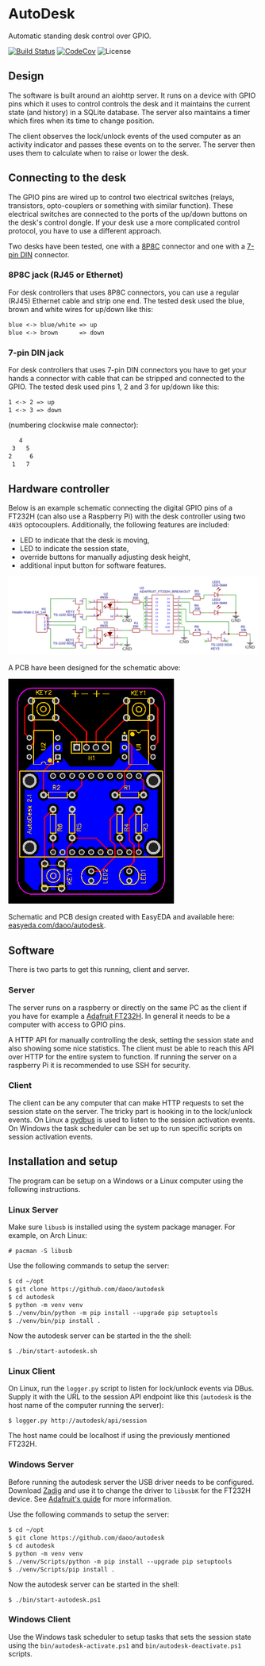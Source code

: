 # AutoDesk

Automatic standing desk control over GPIO.

[![Build Status](https://travis-ci.org/daoo/autodesk.svg?branch=master)](https://travis-ci.org/daoo/autodesk)
[![CodeCov](https://codecov.io/gh/daoo/autodesk/branch/master/graph/badge.svg)](https://codecov.io/gh/daoo/autodesk)
![License](https://img.shields.io/github/license/daoo/autodesk.svg)

## Design

The software is built around an aiohttp server. It runs on a device with GPIO
pins which it uses to control controls the desk and it maintains the current
state (and history) in a SQLite database. The server also maintains a timer
which fires when its time to change position.

The client observes the lock/unlock events of the used computer as an activity
indicator and passes these events on to the server. The server then uses
them to calculate when to raise or lower the desk.

## Connecting to the desk

The GPIO pins are wired up to control two electrical switches (relays,
transistors, opto-couplers or something with similar function). These
electrical switches are connected to the ports of the up/down buttons on the
desk's control dongle. If your desk use a more complicated control protocol,
you have to use a different approach.

Two desks have been tested, one with a
[8P8C](https://en.wikipedia.org/wiki/Modular_connector#8P8C) connector and one
with a [7-pin DIN](https://en.wikipedia.org/wiki/DIN_connector) connector.

### 8P8C jack (RJ45 or Ethernet)

For desk controllers that uses 8P8C connectors, you can use a regular (RJ45)
Ethernet cable and strip one end. The tested desk used the blue, brown and
white wires for up/down like this:

    blue <-> blue/white => up
    blue <-> brown      => down

### 7-pin DIN jack

For desk controllers that uses 7-pin DIN connectors you have to get your hands
a connector with cable that can be stripped and connected to the GPIO. The
tested desk used pins 1, 2 and 3 for up/down like this:

    1 <-> 2 => up
    1 <-> 3 => down

(numbering clockwise male connector):

       4
     3   5
    2     6
     1   7

## Hardware controller

Below is an example schematic connecting the digital GPIO pins of a FT232H (can
also use a Raspberry Pi) with the desk controller using two `4N35`
optocouplers. Additionally, the following features are included:

  * LED to indicate that the desk is moving,
  * LED to indicate the session state,
  * override buttons for manually adjusting desk height,
  * additional input button for software features.

![autodesk controller schematic](./schematic.svg)

A PCB have been designed for the schematic above:

![autodesk controller PCB](./pcb.svg)

Schematic and PCB design created with EasyEDA and available here:
[easyeda.com/daoo/autodesk](https://easyeda.com/daoo/autodesk).

## Software

There is two parts to get this running, client and server.

### Server

The server runs on a raspberry or directly on the same PC as the client if you have
for example a [Adafruit FT232H](https://learn.adafruit.com/adafruit-ft232h-breakout/overview).
In general it needs to be a computer with access to GPIO pins.

A HTTP API for manually controlling the desk, setting the session state and
also showing some nice statistics. The client must be able to reach this API
over HTTP for the entire system to function. If running the server on a
raspberry Pi it is recommended to use SSH for security.

### Client

The client can be any computer that can make HTTP requests to set the session
state on the server. The tricky part is hooking in to the lock/unlock events.
On Linux a [pydbus](https://github.com/LEW21/pydbus) is used to listen to the
session activation events. On Windows the task scheduler can be set up to run
specific scripts on session activation events.

## Installation and setup

The program can be setup on a Windows or a Linux computer using the following
instructions.

### Linux Server

Make sure `libusb` is installed using the system package manager. For example,
on Arch Linux:

    # pacman -S libusb

Use the following commands to setup the server:

    $ cd ~/opt
    $ git clone https://github.com/daoo/autodesk
    $ cd autodesk
    $ python -m venv venv
    $ ./venv/bin/python -m pip install --upgrade pip setuptools
    $ ./venv/bin/pip install .

Now the autodesk server can be started in the the shell:

    $ ./bin/start-autodesk.sh

### Linux Client

On Linux, run the `logger.py` script to listen for lock/unlock events via DBus.
Supply it with the URL to the session API endpoint like this (`autodesk` is the
host name of the computer running the server):

    $ logger.py http://autodesk/api/session

The host name could be localhost if using the previously mentioned FT232H.

### Windows Server

Before running the autodesk server the USB driver needs to be configured.
Download [Zadig](http://zadig.akeo.ie/) and use it to change the driver to
`libusbK` for the FT232H device. See [Adafruit's
guide](https://learn.adafruit.com/circuitpython-on-any-computer-with-ft232h/windows#plug-in-ft232h-and-fix-driver-with-zadig-3-4)
for more information.

Use the following commands to setup the server:

    $ cd ~/opt
    $ git clone https://github.com/daoo/autodesk
    $ cd autodesk
    $ python -m venv venv
    $ ./venv/Scripts/python -m pip install --upgrade pip setuptools
    $ ./venv/Scripts/pip install .

Now the autodesk server can be started in the shell:

    $ ./bin/start-autodesk.ps1

### Windows Client

Use the Windows task scheduler to setup tasks that sets the session state using
the `bin/autodesk-activate.ps1` and `bin/autodesk-deactivate.ps1` scripts.
